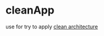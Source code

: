 # cleanApp
 use for try to apply <a href="https://five.agency/android-architecture-part-3-applying-clean-architecture-android/">clean  architecture </a>